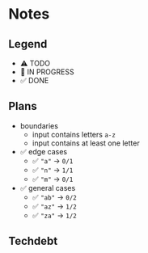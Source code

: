 # Notes

## Legend

- ⚠ TODO
- 🚧 IN PROGRESS
- ✅ DONE

## Plans

- boundaries
  - input contains letters `a-z`
  - input contains at least one letter
- ✅ edge cases
  - ✅ `"a"` -> `0/1`
  - ✅ `"n"` -> `1/1`
  - ✅ `"m"` -> `0/1`
- ✅ general cases
  - ✅ `"ab"` -> `0/2`
  - ✅ `"az"` -> `1/2`
  - ✅ `"za"` -> `1/2`

## Techdebt
